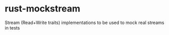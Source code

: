 # rust-mockstream
Stream (Read+Write traits) implementations to be used to mock real streams in tests
